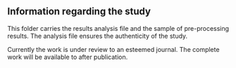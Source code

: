 ## Information regarding the study
This folder carries the results analysis file and the sample of pre-processing results. The analysis file ensures the authenticity of the study.

Currently the work is under review to an esteemed journal. The complete work will be available to after publication.
